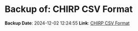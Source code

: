 # Backup of: CHIRP CSV Format

**Backup Date**: 2024-12-02 12:24:55
**Link**: [CHIRP CSV Format](https://przemienniki.net/export/chirp.csv?band=2m,70cm&country=pl&onlyworking=true)
